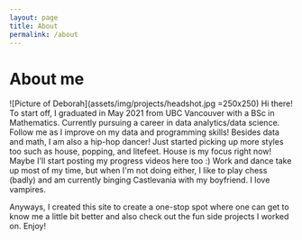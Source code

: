 ```yaml
---
layout: page
title: About
permalink: /about
---
```


# About me

![Picture of Deborah](assets/img/projects/headshot.jpg =250x250)
Hi there! To start off, I graduated in May 2021 from UBC Vancouver with a BSc in Mathematics. Currently pursuing a career in data analytics/data science. Follow me as I improve on my data and programming skills! Besides data and math, I am also a hip-hop dancer! Just started picking up more styles too such as house, popping, and litefeet. House is my focus right now! Maybe I'll start posting my progress videos here too :) Work and dance take up most of my time, but when I'm not doing either, I like to play chess (badly) and am currently binging Castlevania with my boyfriend. I love vampires.

Anyways, I created this site to create a one-stop spot where one can get to know me a little bit better and also check out the fun side projects I worked on. Enjoy!
